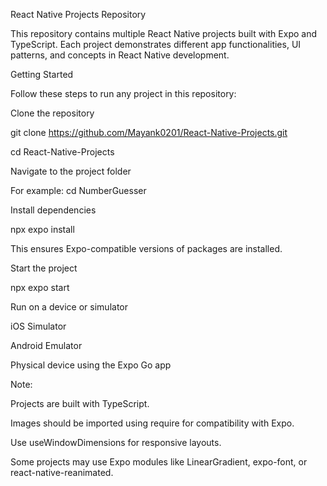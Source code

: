 React Native Projects Repository

This repository contains multiple React Native projects built with Expo and TypeScript. Each project demonstrates different app functionalities, UI patterns, and concepts in React Native development.


Getting Started

Follow these steps to run any project in this repository:

Clone the repository

git clone https://github.com/Mayank0201/React-Native-Projects.git

cd React-Native-Projects


Navigate to the project folder

For example: cd NumberGuesser


Install dependencies

npx expo install

This ensures Expo-compatible versions of packages are installed.


Start the project

npx expo start

Run on a device or simulator

iOS Simulator

Android Emulator

Physical device using the Expo Go app


Note:

Projects are built with TypeScript.

Images should be imported using require for compatibility with Expo.

Use useWindowDimensions for responsive layouts.

Some projects may use Expo modules like LinearGradient, expo-font, or react-native-reanimated.
